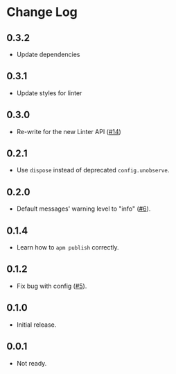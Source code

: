 # Change Log

## 0.3.2

*   Update dependencies

## 0.3.1

*   Update styles for linter

## 0.3.0

*   Re-write for the new Linter API ([#14](https://github.com/AtomLinter/linter-pep257/pull/14))

## 0.2.1

*   Use `dispose` instead of deprecated `config.unobserve`.

## 0.2.0

*   Default messages' warning level to "info" ([#6](https://github.com/AtomLinter/linter-pep257/pull/6)).

## 0.1.4

*   Learn how to `apm publish` correctly.

## 0.1.2

*   Fix bug with config ([#5](https://github.com/AtomLinter/linter-pep257/pull/5)).

## 0.1.0

*   Initial release.

## 0.0.1

*   Not ready.
